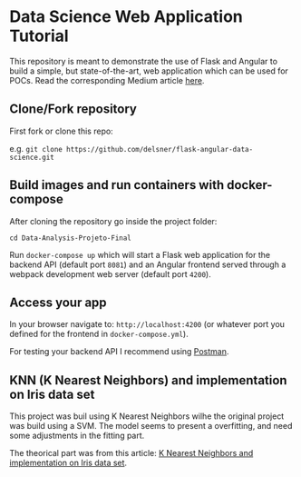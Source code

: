 # Data Science Web Application Tutorial

This repository is meant to demonstrate the use of Flask and Angular to build a simple, but state-of-the-art, web application which can be used for POCs.
Read the corresponding Medium article [here](https://medium.com/@dvelsner/deploying-a-simple-machine-learning-model-in-a-modern-web-application-flask-angular-docker-a657db075280).

## Clone/Fork repository

First fork or clone this repo:

e.g. `git clone https://github.com/delsner/flask-angular-data-science.git`
 

## Build images and run containers with docker-compose

After cloning the repository go inside the project folder:

`cd Data-Analysis-Projeto-Final`

Run `docker-compose up` which will start a Flask web application for the backend API (default port `8081`) and an Angular frontend served through a webpack development web server (default port `4200`).


## Access your app

In your browser navigate to: `http://localhost:4200` (or whatever port you defined for the frontend in `docker-compose.yml`).

For testing your backend API I recommend using [Postman](https://www.getpostman.com/).
  
## KNN (K Nearest Neighbors) and implementation on Iris data set
This project was buil using K Nearest Neighbors wilhe the original project was build using a SVM. The model seems to present a overfitting, and need some adjustments in the fitting part.

The theorical part was from this article: [K Nearest Neighbors and implementation on Iris data set](https://medium.com/@avulurivenkatasaireddy/k-nearest-neighbors-and-implementation-on-iris-data-set-f5817dd33711).
